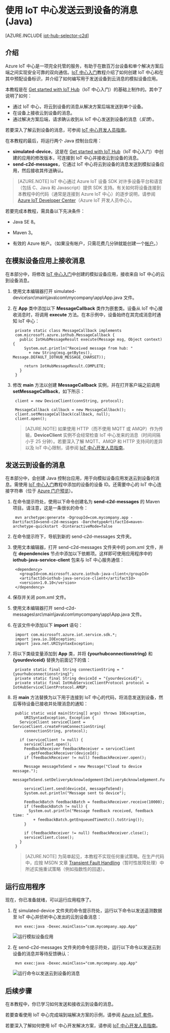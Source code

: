 <properties
    pageTitle="Azure IoT 中心的云到设备的消息 (Java) | Azure"
    description="如何使用 Azure IoT SDK for Java 将云到设备的消息从 Azure IoT 中心发送到设备。修改模拟设备应用以接收云到设备消息，并修改后端应用以发送云到设备消息。"
    services="iot-hub"
    documentationcenter="java"
    author="dominicbetts"
    manager="timlt"
    editor="" />
<tags
    ms.assetid="7f785ea8-e7c2-40c5-87ef-96525e9b9e1e"
    ms.service="iot-hub"
    ms.devlang="java"
    ms.topic="article"
    ms.tgt_pltfrm="na"
    ms.workload="na"
    ms.date="11/23/2016"
    wacn.date="01/13/2017"
    ms.author="dobett" />  


# 使用 IoT 中心发送云到设备的消息 (Java)

[AZURE.INCLUDE [iot-hub-selector-c2d](../../includes/iot-hub-selector-c2d.md)]

## 介绍
Azure IoT 中心是一项完全托管的服务，有助于在数百万台设备和单个解决方案后端之间实现安全可靠的双向通信。[IoT 中心入门]教程介绍了如何创建 IoT 中心和在其中预配设备标识，并介绍了如何编写用于发送设备到云消息的模拟设备应用。

本教程是在 [Get started with IoT Hub]（IoT 中心入门）的基础上制作的。其中了说明了如何：

* 通过 IoT 中心，将云到设备的消息从解决方案后端发送到单个设备。
* 在设备上接收云到设备的消息。
* 通过解决方案后端，请求确认收到从 IoT 中心发送到设备的消息（*反馈*）。

若要深入了解云到设备的消息，可参阅 [IoT 中心开发人员指南][IoT Hub developer guide - C2D]。

在本教程的最后，将运行两个 Java 控制台应用：

* **simulated-device**，这是在 [Get started with IoT Hub]（IoT 中心入门）中创建的应用的修改版本，可连接到 IoT 中心并接收云到设备的消息。
* **send-c2d-messages**，它通过 IoT 中心将云到设备的消息发送到模拟设备应用，然后接收其传送确认。

> [AZURE.NOTE]
IoT 中心通过 Azure IoT 设备 SDK 对许多设备平台和语言（包括 C、Java 和 Javascript）提供 SDK 支持。有关如何将设备连接到本教程中的代码（通常是连接到 Azure IoT 中心）的逐步说明，请参阅 [Azure IoT Developer Center]（Azure IoT 开发人员中心）。
> 
> 

若要完成本教程，需具备以下先决条件：

+ Java SE 8。<br/>

+ Maven 3。<br/>

+ 有效的 Azure 帐户。（如果没有帐户，只需花费几分钟就能创建一个[帐户][lnk-free-trial]。）

## 在模拟设备应用上接收消息
在本部分中，将修改 [IoT 中心入门]中创建的模拟设备应用，接收来自 IoT 中心的云到设备消息。

1. 使用文本编辑器打开 simulated-device\\src\\main\\java\\com\\mycompany\\app\\App.java 文件。

2. 在 **App** 类中添加以下 **MessageCallback** 类作为嵌套类。设备从 IoT 中心接收消息时，将调用 **execute** 方法。在本示例中，设备始终在其完成消息时通知 IoT 中心：

    
        private static class MessageCallback implements
        com.microsoft.azure.iothub.MessageCallback {
          public IotHubMessageResult execute(Message msg, Object context) {
            System.out.println("Received message from hub: "
              + new String(msg.getBytes(), Message.DEFAULT_IOTHUB_MESSAGE_CHARSET));
    
            return IotHubMessageResult.COMPLETE;
          }
        }
    

3. 修改 **main** 方法以创建 **MessageCallback** 实例，并在打开客户端之前调用 **setMessageCallback**，如下所示：

    
        client = new DeviceClient(connString, protocol);
    
        MessageCallback callback = new MessageCallback();
        client.setMessageCallback(callback, null);
        client.open();
    
   > [AZURE.NOTE]
   如果使用 HTTP（而不使用 MQTT 或 AMQP）作为传输，**DeviceClient** 实例不会经常检查 IoT 中心发来的消息（时间间隔小于 25 分钟）。若要深入了解 MQTT、AMQP 和 HTTP 支持间的差异以及 IoT 中心限制，请参阅 [IoT 中心开发人员指南][IoT Hub developer guide - C2D]。
   > 
   > 

## 发送云到设备的消息
在本部分中，会创建 Java 控制台应用，用于向模拟设备应用发送云到设备的消息。需使用 [IoT 中心入门]教程中添加的设备的设备 ID。还需要中心的 IoT 中心连接字符串（位于 [Azure 门户预览]）。

1. 在命令提示符处，使用以下命令创建名为 **send-c2d-messages** 的 Maven 项目。请注意，这是一条很长的命令：
    
        mvn archetype:generate -DgroupId=com.mycompany.app -DartifactId=send-c2d-messages -DarchetypeArtifactId=maven-archetype-quickstart -DinteractiveMode=false
    

2. 在命令提示符下，导航到新的 send-c2d-messages 文件夹。

3. 使用文本编辑器，打开 send-c2d-messages 文件夹中的 pom.xml 文件，并在 **dependencies** 节点中添加以下依赖项。这样即可使用应用程序中的 **iothub-java-service-client** 包来与 IoT 中心服务通信：

    
        <dependency>
          <groupId>com.microsoft.azure.iothub-java-client</groupId>
          <artifactId>iothub-java-service-client</artifactId>
          <version>1.0.10</version>
        </dependency>
    

4. 保存并关闭 pom.xml 文件。

5. 使用文本编辑器打开 send-c2d-messages\src\main\java\com\mycompany\app\App.java 文件。

6. 在该文件中添加以下 **import** 语句：

    
        import com.microsoft.azure.iot.service.sdk.*;
        import java.io.IOException;
        import java.net.URISyntaxException;
    

7. 将以下类级变量添加到 **App** 类，并将 **{yourhubconnectionstring}** 和 **{yourdeviceid}** 替换为前面记下的值：

    
        private static final String connectionString = "{yourhubconnectionstring}";
        private static final String deviceId = "{yourdeviceid}";
        private static final IotHubServiceClientProtocol protocol = IotHubServiceClientProtocol.AMQP;
    
    
8. 将 **main** 方法替换为以下用于连接到 IoT 中心的代码，将消息发送到设备，然后等待设备已接收并处理消息的通知：

    
        public static void main(String[] args) throws IOException,
            URISyntaxException, Exception {
          ServiceClient serviceClient = ServiceClient.createFromConnectionString(
            connectionString, protocol);
          
          if (serviceClient != null) {
            serviceClient.open();
            FeedbackReceiver feedbackReceiver = serviceClient
              .getFeedbackReceiver(deviceId);
            if (feedbackReceiver != null) feedbackReceiver.open();
    
            Message messageToSend = new Message("Cloud to device message.");
            messageToSend.setDeliveryAcknowledgement(DeliveryAcknowledgement.Full);
    
            serviceClient.send(deviceId, messageToSend);
            System.out.println("Message sent to device");
    
            FeedbackBatch feedbackBatch = feedbackReceiver.receive(10000);
            if (feedbackBatch != null) {
              System.out.println("Message feedback received, feedback time: "
                + feedbackBatch.getEnqueuedTimeUtc().toString());
            }
    
            if (feedbackReceiver != null) feedbackReceiver.close();
            serviceClient.close();
          }
        }
    
   > [AZURE.NOTE]
   为简单起见，本教程不实现任何重试策略。在生产代码中，应按 MSDN 文章 [Transient Fault Handling]（暂时性故障处理）中所述实施重试策略（例如指数性的回退）。
   > 
   > 

## 运行应用程序

现在，你已准备就绪，可以运行应用程序了。

1. 在 simulated-device 文件夹的命令提示符处，运行以下命令以发送遥测数据至 IoT 中心并侦听中心发出的云到设备消息：

    
        mvn exec:java -Dexec.mainClass="com.mycompany.app.App" 
    

    ![运行模拟设备应用][img-simulated-device]

2. 在 send-c2d-messages 文件夹的命令提示符处，运行以下命令以发送云到设备的消息并等待反馈确认：

    
        mvn exec:java -Dexec.mainClass="com.mycompany.app.App"
    

    ![运行命令以发送云到设备的消息][img-send-command]

## 后续步骤

在本教程中，你已学习如何发送和接收云到设备的消息。

若要查看使用 IoT 中心完成端到端解决方案的示例，请参阅 [Azure IoT 套件]。

若要深入了解如何使用 IoT 中心开发解决方案，请参阅 [IoT 中心开发人员指南]。

<!-- Images -->
[img-simulated-device]: ./media/iot-hub-java-java-c2d/receivec2d.png
[img-send-command]: ./media/iot-hub-java-java-c2d/sendc2d.png
<!-- Links -->

[Get started with IoT Hub]: /documentation/articles/iot-hub-java-java-getstarted/
[IoT 中心入门]: /documentation/articles/iot-hub-java-java-getstarted/
[IoT Hub Developer Guide - C2D]: /documentation/articles/iot-hub-devguide-messaging/
[IoT 中心开发人员指南]: /documentation/articles/iot-hub-devguide/
[Azure IoT Developer Center]: /develop/iot
[lnk-free-trial]: /pricing/1rmb-trial/

[Transient Fault Handling]: https://msdn.microsoft.com/zh-cn/library/hh680901(v=pandp.50).aspx
[Azure 门户预览]: https://portal.azure.cn
[Azure IoT 套件]: /documentation/services/iot-suite/

<!---HONumber=Mooncake_0109_2017-->
<!--Update_Description:update wording and code-->